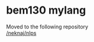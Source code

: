 # bem130 mylang

Moved to the following repository  
[/neknaj/nlps](https://github.com/neknaj/nlps)
